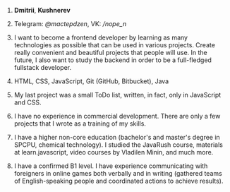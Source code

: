 1. **Dmitrii**, **Kushnerev**

2. Telegram: *@mactepdzen*, VK: */nope_n*

3. I want to become a frontend developer by learning as many technologies as possible that can be used in various projects. Create really convenient and beautiful projects that people will use. In the future, I also want to study the backend in order to be a full-fledged fullstack developer.

4. HTML, CSS, JavaScript, Git (GitHub, Bitbucket), Java

5. My last project was a small ToDo list, written, in fact, only in JavaScript and CSS.

6. I have no experience in commercial development. There are only a few projects that I wrote as a training of my skills.

7. I have a higher non-core education (bachelor's and master's degree in SPCPU, chemical technology). I studied the JavaRush course, materials  at learn.javascript, video courses by Vladilen Minin, and much more.

8. I have a confirmed B1 level. I have experience communicating with foreigners in online games both verbally and in writing (gathered teams of English-speaking people and coordinated actions to achieve results).